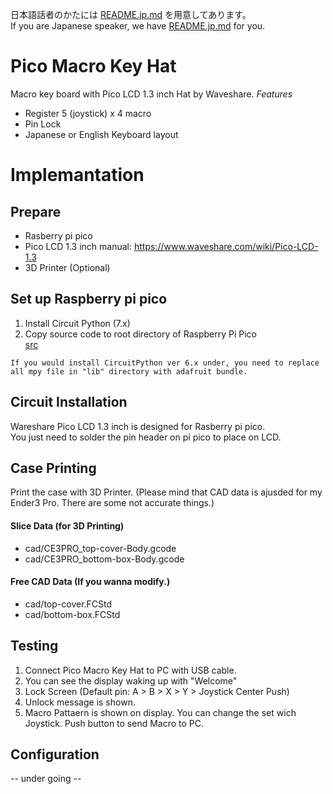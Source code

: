 日本語話者のかたには [README.jp.md](/README.jp.md) を用意してあります。  
If you are Japanese speaker, we have [README.jp.md](/README.jp.md) for you.

# Pico Macro Key Hat
Macro key board with Pico LCD 1.3 inch Hat by Waveshare.
*Features*
- Register 5 (joystick) x 4 macro
- Pin Lock
- Japanese or English Keyboard layout

# Implemantation
## Prepare
* Rasberry pi pico
* Pico LCD 1.3 inch
  manual: https://www.waveshare.com/wiki/Pico-LCD-1.3
* 3D Printer (Optional)

## Set up Raspberry pi pico 
1. Install Circuit Python (7.x)  
2. Copy source code to root directory of Raspberry Pi Pico  
[src](src)   

```
If you would install CircuitPython ver 6.x under, you need to replace all mpy file in "lib" directory with adafruit bundle.
```

## Circuit Installation
Wareshare Pico LCD 1.3 inch is designed for Rasberry pi pico.  
You just need to solder the pin header on pi pico to place on LCD.

## Case Printing
Print the case with 3D Printer.
(Please mind that CAD data is ajusded for my Ender3 Pro. There are some not accurate things.)
  
#### Slice Data (for 3D Printing)
- cad/CE3PRO_top-cover-Body.gcode
- cad/CE3PRO_bottom-box-Body.gcode

#### Free CAD Data (If you wanna modify.)
- cad/top-cover.FCStd
- cad/bottom-box.FCStd

## Testing
1. Connect Pico Macro Key Hat to PC with USB cable.
2. You can see the display waking up with "Welcome"
3. Lock Screen (Default pin: A > B > X > Y > Joystick Center Push)
4. Unlock message is shown.
5. Macro Pattaern is shown on display. You can change the set wich Joystick. Push button to send Macro to PC. 

## Configuration
-- under going -- 
